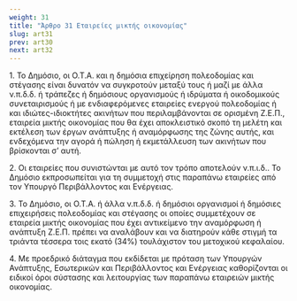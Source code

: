 ```yaml
---
weight: 31
title: "Άρθρο 31 Εταιρείες μικτής οικονομίας"
slug: art31
prev: art30
next: art32
---
```


1\. Το Δημόσιο, οι Ο.Τ.Α. και η δημόσια επιχείρηση πολεοδομίας και στέγασης είναι δυνατόν να συγκροτούν μεταξύ τους ή μαζί με άλλα ν.π.δ.δ. ή τράπεζες ή δημόσιους οργανισμούς ή ιδρύματα ή οικοδομικούς συνεταιρισμούς ή με ενδιαφερόμενες εταιρείες ενεργού πολεοδομίας ή και ιδιώτες-ιδιοκτήτες ακινήτων που περιλαμβάνονται σε ορισμένη Ζ.Ε.Π., εταιρεία μικτής οικονομίας που θα έχει αποκλειστικό σκοπό τη μελέτη και εκτέλεση των έργων ανάπτυξης ή αναμόρφωσης της ζώνης αυτής, και ενδεχόμενα την αγορά ή πώληση ή εκμετάλλευση των ακινήτων που βρίσκονται σ’ αυτή.

2\. Οι εταιρείες που συνιστώνται με αυτό τον τρόπο αποτελούν ν.π.ι.δ.. Το Δημόσιο εκπροσωπείται για τη συμμετοχή στις παραπάνω εταιρείες από τον Υπουργό Περιβάλλοντος και Ενέργειας.

3\. Το Δημόσιο, οι Ο.Τ.Α. ή άλλα ν.π.δ.δ. ή δημόσιοι οργανισμοί ή δημόσιες επιχειρήσεις πολεοδομίας και στέγασης οι οποίες συμμετέχουν σε εταιρεία μικτής οικονομίας που έχει αντικείμενο την αναμόρφωση ή ανάπτυξη Ζ.Ε.Π. πρέπει να αναλάβουν και να διατηρούν κάθε στιγμή τα τριάντα τέσσερα τοις εκατό (34%) τουλάχιστον του μετοχικού κεφαλαίου.

4\. Με προεδρικό διάταγμα που εκδίδεται με πρόταση των Υπουργών Ανάπτυξης, Εσωτερικών και Περιβάλλοντος και Ενέργειας καθορίζονται οι ειδικοί όροι σύστασης και λειτουργίας των παραπάνω εταιρειών μικτής οικονομίας.


